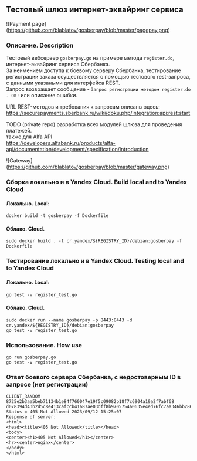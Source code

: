 ## Тестовый шлюз интернет-эквайринг сервиса 

![Payment page]
(https://github.com/blablatov/gosberpay/blob/master/pagepay.png) 

### Описание. Description  
Тестовый вебсервер `gosberpay.go` на примере метода `register.do`, интернет-эквайринг сервиса Сбербанка.  
За неимением доступа к боевому серверу Сбербанка, тестирование регистрации заказа осуществляется с помощью тестового rest-запроса, с данными указаными для интерфейса REST.  
Запрос возвращает сообщение - `Запрос регистрации методом register.do - ОК!` или описание ошибки.

URL REST-методов и требования к запросам описаны здесь:
	https://securepayments.sberbank.ru/wiki/doku.php/integration:api:rest:start  
	
TODO (private repo) разработка всех модулей шлюза для проведения платежей.  
также для Alfa API  
	https://developers.alfabank.ru/products/alfa-api/documentation/development/specification/introduction  
	
![Gateway]
(https://github.com/blablatov/gosberpay/blob/master/gateway.png)


### Сборка локально и в Yandex Cloud. Build local and to Yandex Cloud  
#### Локально. Local:  
	docker build -t gosberpay -f Dockerfile  
	
#### Облако. Cloud.  
	sudo docker build . -t cr.yandex/${REGISTRY_ID}/debian:gosberpay -f Dockerfile


### Тестирование локально и в Yandex Cloud. Testing local and to Yandex Cloud       
#### Локально. Local:    
	go test -v register_test.go    

#### Облако. Cloud.  
	sudo docker run --name gosberpay -p 8443:8443 -d cr.yandex/${REGISTRY_ID}/debian:gosberpay  
	go test -v register_test.go  
	

### Использование. How use  
	go run gosberpay.go
	go test -v register_test.go  
	
### Ответ боевого сервера Сбербанка, с недостоверным ID в запросе (нет регистрации)  
	CLIENT_RANDOM 8725e2b3aa5beb71134b1e84f760047e19f5c09082b18f7c6904a19a2f7abf68 d078394d43b2d5c8e413cafccb41a87ae03dff8b9705754a0635e4ed76fc7aa346bb286df9b92406bf524900da2e2ede 
	Status = 405 Not Allowed 2023/09/12 15:25:07 
	Response of server:
	<html>
	<head><title>405 Not Allowed</title></head>
	<body>
	<center><h1>405 Not Allowed</h1></center>
	<hr><center>nginx</center>
	</body>
	</html> 
   

  




 
